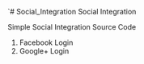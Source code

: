 `# Social_Integration
Social Integration


  Simple Social Integration Source Code
  1. Facebook Login
  2. Google+ Login
  
